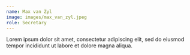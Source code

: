 ```yaml
---
name: Max van Zyl
image: images/max_van_zyl.jpeg
role: Secretary
---
```


Lorem ipsum dolor sit amet, consectetur adipiscing elit, sed do eiusmod tempor incididunt ut labore et dolore magna aliqua.
